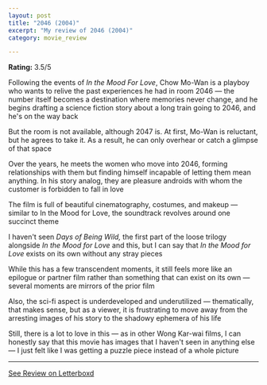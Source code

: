```yaml
---
layout: post
title: "2046 (2004)"
excerpt: "My review of 2046 (2004)"
category: movie_review

---
```


**Rating:** 3.5/5

Following the events of<i> In the Mood For Love</i>, Chow Mo-Wan is a playboy who wants to relive the past experiences he had in room 2046 — the number itself becomes a destination where memories never change, and he begins drafting a science fiction story about a long train going to 2046, and he's on the way back

But the room is not available, although 2047 is. At first, Mo-Wan is reluctant, but he agrees to take it. As a result, he can only overhear or catch a glimpse of that space

Over the years, he meets the women who move into 2046, forming relationships with them but finding himself incapable of letting them mean anything. In his story analog, they are pleasure androids with whom the customer is forbidden to fall in love

The film is full of beautiful cinematography, costumes, and makeup — similar to In the Mood for Love, the soundtrack revolves around one succinct theme

I haven't seen <i>Days of Being Wild,</i> the first part of the loose trilogy alongside<i> In the Mood for Love</i> and this, but I can say that<i> In the Mood for Love</i> exists on its own without any stray pieces

While this has a few transcendent moments, it still feels more like an epilogue or partner film rather than something that can exist on its own — several moments are mirrors of the prior film

Also, the sci-fi aspect is underdeveloped and underutilized — thematically, that makes sense, but as a viewer, it is frustrating to move away from the arresting images of his story to the shadowy ephemera of his life

Still, there is a lot to love in this — as in other Wong Kar-wai films, I can honestly say that this movie has images that I haven't seen in anything else — I just felt like I was getting a puzzle piece instead of a whole picture

<hr>

[See Review on Letterboxd](https://boxd.it/4VcBvf)
